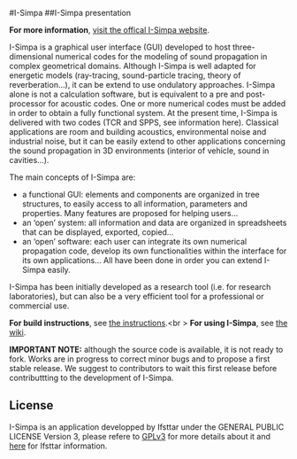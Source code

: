 #I-Simpa 
##I-Simpa presentation

**For more information**, [visit the offical I-Simpa website](http://i-simpa.ifsttar.fr).

I-Simpa is a graphical user interface (GUI) developed to host three-dimensional numerical codes for the modeling of sound propagation
in complex geometrical domains. Although I-Simpa is well adapted for energetic models (ray-tracing, sound-particle tracing, theory of
reverberation…), it can be extend to use ondulatory approaches.
I-Simpa alone is not a calculation software, but is equivalent to a pre and post-processor for acoustic codes. One or more numerical
codes must be added in order to obtain a fully functional system. At the present time, I-Simpa is delivered with two codes
(TCR and SPPS, see information here).
Classical applications are room and building acoustics, environmental noise and industrial noise, but it can be easily extend to other
applications concerning the sound propagation in 3D environments (interior of vehicle, sound in cavities…).

The main concepts of I-Simpa are:

* a functional GUI: elements and components are organized in tree structures, to easily access to all information, parameters and
properties. Many features are proposed for helping users…
* an ‘open’ system: all information and data are organized in spreadsheets that can be displayed, exported, copied…
* an ‘open’ software: each user can integrate its own numerical propagation code, develop its own functionalities within the interface
for its own applications… All have been done in order you can extend I-Simpa easily. 


I-Simpa has been initially developed as a research tool (i.e. for research laboratories), but can also be a very efficient tool for a
professional or commercial use.

**For build instructions**, see [the instructions](https://github.com/Ifsttar/I-Simpa/blob/master/Docs/Building.md).<br \>
**For using I-Simpa**, see [the wiki](https://github.com/Ifsttar/I-Simpa/wiki).

**IMPORTANT NOTE:** although the source code is available, it is not ready to fork. Works are in progress to correct minor bugs and to propose a first stable release. We suggest to contributors to wait this first release before contributtting to the development of I-Simpa.

## **License**

I-Simpa is an application developped by Ifsttar under the GENERAL PUBLIC LICENSE Version 3, please refere to [GPLv3](https://github.com/Ifsttar/I-Simpa/blob/master/LICENSE.md) for more details about it and [here](https://github.com/Ifsttar/I-Simpa/blob/master/Docs/License.txt) for Ifsttar information.
